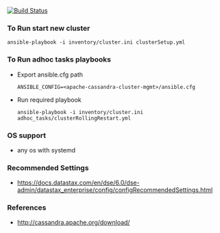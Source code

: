 [![Build Status](https://travis-ci.org/116davinder/apache-cassandra-cluster-mgmt.svg?branch=master)](https://travis-ci.org/116davinder/apache-cassandra-cluster-mgmt)

### To Run start new cluster
```ansible-playbook -i inventory/cluster.ini clusterSetup.yml```

### To Run adhoc tasks playbooks
* Export ansible.cfg path

    ```ANSIBLE_CONFIG=<apache-cassandra-cluster-mgmt>/ansible.cfg```

* Run required playbook

    ```ansible-playbook -i inventory/cluster.ini adhoc_tasks/clusterRollingRestart.yml```

### OS support
* any os with systemd

### Recommended Settings
* https://docs.datastax.com/en/dse/6.0/dse-admin/datastax_enterprise/config/configRecommendedSettings.html

### References
* http://cassandra.apache.org/download/
